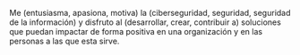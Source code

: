 Me (entusiasma, apasiona, motiva) la (ciberseguridad, seguridad, seguridad de la información) y disfruto al (desarrollar, crear, contribuir a) soluciones que puedan impactar de forma positiva en una organización y en las personas a las que esta sirve.
